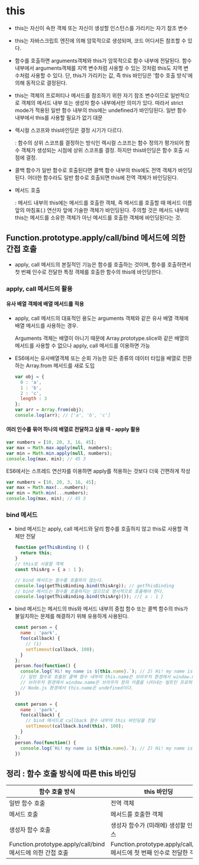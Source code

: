 # this

* this는 자신이 속한 객체 또는 자신이 생성할 인스턴스를 가리키는 자기 참조 변수

* this는 자바스크립트 엔진에 의해 암묵적으로 생성되며, 코드 어디서든 참조할 수 있다.

* 함수를 호출하면 arguments객체와 this가 암묵적으로 함수 내부에 전달된다. 함수 내부에서 arguments객체를 지역 변수처럼 사용할 수 있는 것처럼 this도 지역 변수처럼 사용할 수 있다. 단, this가 가리키는 값, 즉 this 바인딩은 '함수 호출 방식'에 의해 동적으로 결정된다.

* this는 객체의 프로퍼티나 메서드를 참조하기 위한 자기 참조 변수이므로 일반적으로 객체의 메서드 내부 또는 생성자 함수 내부에서만 의미가 있다. 따라서 strict mode가 적용된 일반 함수 내부의 this에는 undefined가 바인딩된다. 일반 함수 내부에서 this를 사용할 필요가 없기 대문

* 렉시컬 스코프와 this바인딩은 결정 시기가 다르다.

  : 함수의 상위 스코프를 결정하는 방식인 렉시컬 스코프는 함수 정의가 평가되어 함수 객체가 생성되는 시점에 상위 스코프를 결정. 하지만 this바인딩은 함수 호출 시점에 결정.

* 콜백 함수가 일반 함수로 호출된다면 콜백 함수 내부의 this에도 전역 객체가 바인딩된다. 어더한 함수라도 일반 함수로 호출되면 this에 전역 객체가 바인딩된다.

* 메서드 호출

  : 메서드 내부의 this에는 메서드를 호출한 객체, 즉 메서드를 호출할 때 메서드 이름 앞의 마침표(.) 연산자 앞에 기술한 객체가 바인딩된다. 주의할 것은 메서드 내부의 this는 메서드를 소유한 객체가 아닌 메서드를 호출한 객체에 바인딩된다는 것.

## Function.prototype.apply/call/bind 메서드에 의한 간접 호출

* apply, call 메서드의 본질적인 기능은 함수를 호출하는 것이며, 함수를 호출하면서 첫 번째 인수로 전달한 특정 객체를 호출한 함수의 this에 바인딩한다.

### apply, call 메서드의 활용

#### 유사 배열 객체에 배열 메서드를 적용

* apply, call 메서드의 대표적인 용도는 arguments 객체와 같은 유사 배열 객체에 배열 메서드를 사용하는 경우. 

  Arguments 객체는 배열이 아니기 때문에 Array.prototype.slice와 같은 배열의 메서드를 사용할 수 없으나 apply, call 메서드를 이용하면 가능

* ES6에서는 유사배열객체 또는 순회 가능한 모든 종류의 데이터 타입을 배열로 전환하는 Array.from 메서드를 새로 도입

  ```javascript
  var obj = { 
  	0 : 'a',
  	1 : 'b',
  	2 : 'c',
  	length : 3
  };
  var arr = Array.from(obj);
  console.log(arr); // ['a', 'b', 'c']

#### 여러 인수를 묶어 하나의 배열로 전달하고 싶을 때 - apply 활용

```javascript
var numbers = [10, 20, 3, 16, 45];
var max = Math.max.apply(null, numbers);
var min = Math.min.apply(null, numbers);
console.log(max, min); // 45 3
```

ES6에서는 스프레드 연산자를 이용하면 apply를 적용하는 것보다 더욱 간편하게 작성

```javascript
var numbers = [10, 20, 3, 16, 45];
var max = Math.max(...numbers);
var min = Math.min(...numbers);
console.log(max, min); // 45 3
```

### bind 메서드

* bind 메서드는 apply, call 메서드와 달리 함수를 호출하지 않고 this로 사용할 객체만 전달

  ```javascript
  function getThisBinding () {
    return this;
  }
  // this로 사용할 객체
  const thisArg = { a : 1 };
  
  // bind 메서드는 함수를 호출하지 않는다.
  console.log(getThisBinding.bind(thisArg)); // getThisBinding
  // bind 메서드는 함수를 호출하지는 않으므로 명시적으로 호출해야 한다.
  console.log(getThisBinding.bind(thisArg)()); //{ a : 1 }

* bind 메서드는 메서드의 this와 메서드 내부의 중첩 함수 또는 콜백 함수의 this가 불일치하는 문제를 해결하기 위해 유용하게 사용된다.

  ```javascript
  const person = {
    name : 'park',
    foo(callback) {
      // (1)
      setTimeout(callback, 100);
    }
  };
  person.foo(function() {
    console.log(`Hi! my name is ${this.name}.`); // 2) Hi! my name is .
    // 일반 함수로 호출된 콜백 함수 내부의 this.name은 브라우저 환경에서 window.name과 같다.
    // 브라우저 환경에서 window.name은 브라우저 창의 이름을 나타내는 빌트인 프로퍼티이며 기본값은 ''이다.
    // Node.js 환경에서 this.name은 undefined이다.
  })
  ```

  ```javascript
  const person = {
    name : 'park',
    foo(callback) {
      // bind 메서드로 callback 함수 내부의 this 바인딩을 전달
      setTimeout(callback.bind(this), 100);
    }
  };
  person.foo(function() {
    console.log(`Hi! my name is ${this.name}.`); // 2) Hi! my name is park.
  })
  ```

## 정리 : 함수 호출 방식에 따른 this 바인딩

| 함수 호출 방식                                             | this 바인딩                                                  |
| ---------------------------------------------------------- | ------------------------------------------------------------ |
| 일반 함수 호출                                             | 전역 객체                                                    |
| 메서드 호출                                                | 메서드를 호출한 객체                                         |
| 생성자 함수 호출                                           | 생성자 함수가 (미래에) 생성할 인스턴스                       |
| Function.prototype.apply/call/bind 메서드에 의한 간접 호출 | Function.prototype.apply/call/bind 메서드에 첫 번째 인수로 전달한 객체 |

